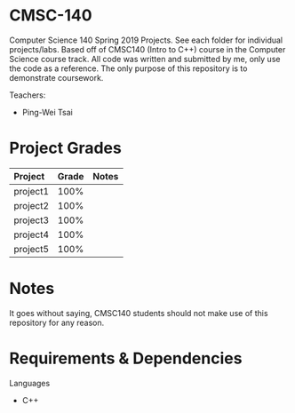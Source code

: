 # CMSC-140
Computer Science 140 Spring 2019 Projects. See each folder for individual projects/labs. Based off of CMSC140 (Intro to C++) course in the Computer Science course track. All code was written and submitted by me, only use the code as a reference. The only purpose of this repository is to demonstrate coursework.

Teachers:
- Ping-Wei Tsai

# Project Grades
|Project|Grade|Notes|
|:-|:-|:-|
|project1|100%|
|project2|100%|
|project3|100%|
|project4|100%|
|project5|100%|


# Notes
It goes without saying, CMSC140 students should not make use of this repository for any reason.

# Requirements & Dependencies
Languages
- C++
